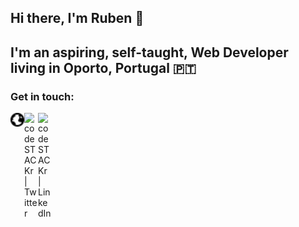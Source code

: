## Hi there, I'm Ruben 👋

## I'm an aspiring, self-taught, Web Developer living in Oporto, Portugal :portugal:

### Get in touch:
[<img align="left" alt="codeSTACKr.com" width="22px" src="https://raw.githubusercontent.com/iconic/open-iconic/master/svg/globe.svg" />][website]
[<img align="left" alt="codeSTACKr | Twitter" width="22px" src="https://cdn.jsdelivr.net/npm/simple-icons@v3/icons/twitter.svg" />][twitter]
[<img align="left" alt="codeSTACKr | LinkedIn" width="22px" src="https://cdn.jsdelivr.net/npm/simple-icons@v3/icons/linkedin.svg" />][linkedin]


[website]: http://rubenoliveira.tech/
[linkedin]: https://www.linkedin.com/in/rubenmsoliveira/
[twitter]: https://twitter.com/NotesRuben
